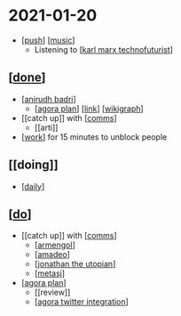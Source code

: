 # 2021-01-20

- [[push]] [[music]]
  - Listening to [[karl marx technofuturist]]
## [[done]]
- [[anirudh badri]]
  - [[agora plan]] [[link]] [[wikigraph]]
- [[catch up]] with [[comms]]
  - [[arti]]
- [[work]] for 15 minutes to unblock people

## [[doing]]
- [[daily]]
## [[do]]
- [[catch up]] with [[comms]]
  - [[armengol]]
  - [[amadeo]]
  - [[jonathan the utopian]]
  - [[metasj]]
- [[agora plan]]
  - [[review]]
  - [[agora twitter integration]]



[//begin]: # "Autogenerated link references for markdown compatibility"
[push]: ../push "Push"
[music]: ../music "Music"
[karl marx technofuturist]: ../karl-marx-technofuturist "Karl Marx Technofuturist"
[done]: ../done "DONE"
[anirudh badri]: ../anirudh-badri "Anirudh Badri"
[agora plan]: ../agora-plan "Agora Plan"
[link]: ../link "Link"
[wikigraph]: ../wikigraph "Wikigraph"
[comms]: ../comms "Comms"
[work]: ../work "Work"
[daily]: ../daily "Daily"
[do]: ../do "Do"
[armengol]: ../armengol "Armengol"
[amadeo]: ../amadeo "Amadeo"
[jonathan the utopian]: ../jonathan-the-utopian "Jonathan the Utopian"
[metasj]: ../metasj "Metasj"
[agora twitter integration]: ../agora-twitter-integration "Agora Twitter Integration"
[//end]: # "Autogenerated link references"